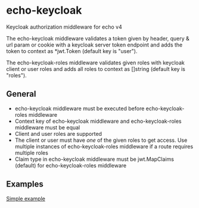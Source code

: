 # echo-keycloak
Keycloak authorization middleware for echo v4

The echo-keycloak middleware validates a token given by header, query & url param or cookie with a keycloak server token endpoint and adds the token to context as *jwt.Token (default key is "user").

The echo-keycloak-roles middleware validates given roles with keycloak client or user roles and adds all roles to context as []string (default key is "roles").

## General
* echo-keycloak middleware must be executed before echo-keycloak-roles middleware
* Context key of echo-keycloak middleware and echo-keycloak-roles middleware must be equal
* Client and user roles are supported
* The client or user must have *one* of the given roles to get access. Use multiple instances of echo-keycloak-roles middleware if a route requires multiple roles
* Claim type in echo-keycloak middleware must be jwt.MapClaims (default) for echo-keycloak-roles middleware 

## Examples
[Simple example](./example/main.go)
